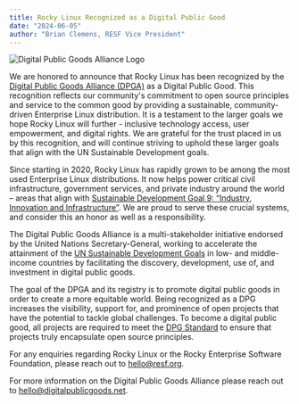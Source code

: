 ```yaml
---
title: Rocky Linux Recognized as a Digital Public Good
date: "2024-06-05"
author: "Brian Clemens, RESF Vice President"
---
```


![Digital Public Goods Alliance Logo](/images/news/dpga.png)

We are honored to announce that Rocky Linux has been recognized by the [Digital Public Goods Alliance (DPGA)](https://digitalpublicgoods.net) as a Digital Public Good. This recognition reflects our community's commitment to open source principles and service to the common good by providing a sustainable, community-driven Enterprise Linux distribution. It is a testament to the larger goals we hope Rocky Linux will further - inclusive technology access, user empowerment, and digital rights. We are grateful for the trust placed in us by this recognition, and will continue striving to uphold these larger goals that align with the UN Sustainable Development goals.

Since starting in 2020, Rocky Linux has rapidly grown to be among the most used Enterprise Linux distributions. It now helps power critical civil infrastructure, government services, and private industry around the world – areas that align with [Sustainable Development Goal 9: “Industry, Innovation and Infrastructure”](https://www.un.org/sustainabledevelopment/infrastructure-industrialization). We are proud to serve these crucial systems, and consider this an honor as well as a responsibility.

The Digital Public Goods Alliance is a multi-stakeholder initiative endorsed by the United Nations Secretary-General, working to accelerate the attainment of the [UN Sustainable Development Goals](https://www.un.org/sustainabledevelopment/sustainable-development-goals) in low- and middle-income countries by facilitating the discovery, development, use of, and investment in digital public goods.

The goal of the DPGA and its registry is to promote digital public goods in order to create a more equitable world. Being recognized as a DPG increases the visibility, support for, and prominence of open projects that have the potential to tackle global challenges. To become a digital public good, all projects are required to meet the [DPG Standard](http://digitalpublicgoods.net/standard) to ensure that projects truly encapsulate open source principles.

For any enquiries regarding Rocky Linux or the Rocky Enterprise Software Foundation, please reach out to hello@resf.org.

For more information on the Digital Public Goods Alliance please reach out to hello@digitalpublicgoods.net.
